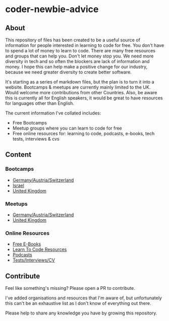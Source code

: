 # coder-newbie-advice

## About

This repository of files has been created to be a useful source of information for people interested in learning to code for free. 
You don't have to spend a lot of money to learn to code. There are many free resources and groups that can help you. Don't let money stop you. We need more diversity in tech and so often the blockers are lack of information and money. I hope this can help make a positive change for our industry, because we need greater diversity to create better software. 
 
It's starting as a series of markdown files, but the plan is to turn it into a website. Bootcamps & meetups are currently mainly limited to the UK. Would welcome more contributions from other Countries. Also, be aware this is currently all for English speakers, it would be great to have resources for languages other than English.

The current information I've collated includes:
* Free Bootcamps
* Meetup groups where you can learn to code for free
* Free online resources for: learning to code, podcasts, e-books, tech tests, interviews & cvs

## Content

### Bootcamps
* [Germany/Austria/Switzerland](bootcamps/d-a-ch/bootcamps.md)
* [Israel](bootcamps/Israel/bootcamps.md)
* [United Kingdom](bootcamps/uk/bootcamps.md)

### Meetups
* [Germany/Austria/Switzerland](meetups/d-a-ch/meetups.md)
* [United Kingdom](meetups/uk/meetups.md)

### Online Resources
* [Free E-Books](online-resources/free-ebooks.md)
* [Learn To Code Resources](online-resources/learn-to-code-resources.md)
* [Podcasts](online-resources/podcasts.md)
* [Tests/Interviews/CV](online-resources/tech-tests-and-interviews.md)

## Contribute

Feel like something's missing? Please open a PR to contribute. 

I've added organisations and resources that I'm aware of, but unfortunately this can't be an exhaustive list as I don't know of everything out there.

Please help to share any knowledge you have by growing this repository.
